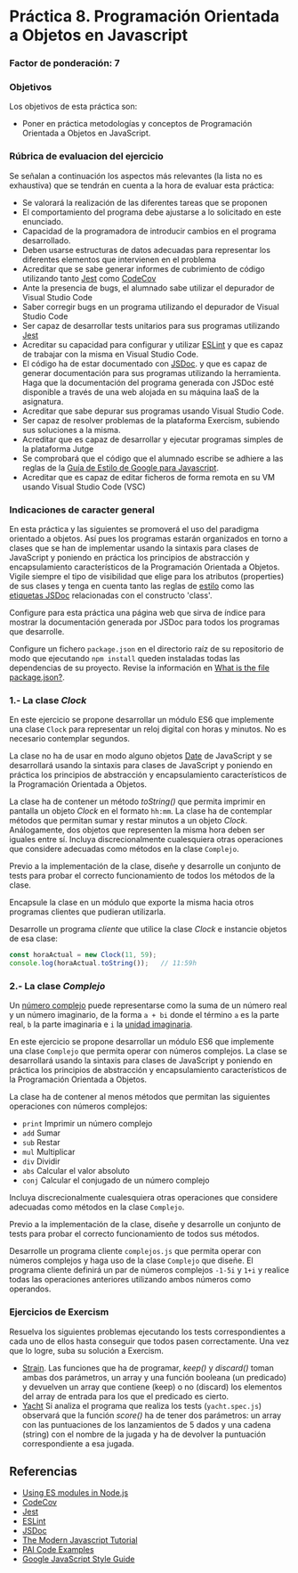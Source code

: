 # Práctica 8. Programación Orientada a Objetos en Javascript
### Factor de ponderación: 7

### Objetivos
Los objetivos de esta práctica son:
* Poner en práctica metodologías y conceptos de Programación Orientada a Objetos en JavaScript.

### Rúbrica de evaluacion del ejercicio
Se señalan a continuación los aspectos más relevantes (la lista no es exhaustiva)
que se tendrán en cuenta a la hora de evaluar esta práctica:
* Se valorará la realización de las diferentes tareas que se proponen
* El comportamiento del programa debe ajustarse a lo solicitado en este enunciado.
* Capacidad de la programadora de introducir cambios en el programa desarrollado.
* Deben usarse estructuras de datos adecuadas para representar los diferentes elementos que intervienen en el problema
* Acreditar que se sabe generar informes de cubrimiento de código utilizando tanto 
[Jest](https://jestjs.io/)
como
[CodeCov](https://docs.codecov.com/docs)
* Ante la presencia de bugs, el alumnado sabe utilizar el depurador de Visual Studio Code
* Saber corregir bugs en un programa utilizando el depurador de Visual Studio Code
* Ser capaz de desarrollar tests unitarios para sus programas utilizando 
[Jest](https://jestjs.io/)
* Acreditar su capacidad para configurar y utilizar 
[ESLint](https://eslint.org/)
  y que es capaz de trabajar con la misma en Visual Studio Code.
* El código ha de estar documentado con 
[JSDoc](https://jsdoc.app/). 
  y que es capaz de generar documentación para sus programas utilizando la herramienta.
  Haga que la documentación del programa generada con JSDoc esté disponible a través de una web alojada en su máquina IaaS de la asignatura.
* Acreditar que sabe depurar sus programas usando Visual Studio Code.
* Ser capaz de resolver problemas de la plataforma Exercism, subiendo sus soluciones a la misma.
* Acreditar que es capaz de desarrollar y ejecutar programas simples de la plataforma Jutge
* Se comprobará que el código que el alumnado escribe se adhiere a las reglas de la 
[Guía de Estilo de Google para Javascript](https://google.github.io/styleguide/jsguide.html).
* Acreditar que es capaz de editar ficheros de forma remota en su VM usando Visual Studio
  Code (VSC)

### Indicaciones de caracter general
En esta práctica y las siguientes se promoverá el uso del paradigma orientado a objetos.
Así pues los programas estarán organizados en torno a clases que se han de implementar usando la sintaxis para
clases de JavaScript y poniendo en práctica los principios de abstracción y encapsulamiento característicos 
de la Programación Orientada a Objetos.
Vigile siempre el tipo de visibilidad que elige para los atributos (properties) de sus clases
y tenga en cuenta tanto las reglas de 
[estilo](https://google.github.io/styleguide/jsguide.html#features-classes)
como las 
[etiquetas JSDoc](https://stackoverflow.com/questions/41715994/how-to-document-ecma6-classes-with-jsdoc)
relacionadas con el constructo 'class'.

Configure para esta práctica una página web que sirva de índice para mostrar la documentación generada por
JSDoc para todos los programas que desarrolle.

Configure un fichero `package.json` en el directorio raíz de su repositorio de modo que ejecutando 
`npm install` queden instaladas todas las dependencias de su proyecto.
Revise la información en
[What is the file package.json?](https://nodejs.org/en/knowledge/getting-started/npm/what-is-the-file-package-json/#:~:text=All%20npm%20packages%20contain%20a,as%20handle%20the%20project's%20dependencies.).

### 1.- La clase *Clock*
En este ejercicio se propone desarrollar un módulo ES6 que implemente una clase `Clock` 
para representar un reloj digital con horas y minutos. No es necesario contemplar segundos.

La clase no ha de usar en modo alguno objetos 
[Date](https://developer.mozilla.org/en-US/docs/Web/JavaScript/Reference/Global_Objects/Date)
de JavaScript y se desarrollará usando la sintaxis para clases de JavaScript y poniendo en práctica los principios de
abstracción y encapsulamiento característicos de la Programación Orientada a Objetos.

La clase ha de contener un método *toString()* que permita imprimir en pantalla un objeto *Clock* en el
formato `hh:mm`.
La clase ha de contemplar métodos que permitan sumar y restar minutos a un objeto *Clock*.
Análogamente, dos objetos que representen la misma hora deben ser iguales entre sí.
Incluya discrecionalmente cualesquiera otras operaciones que considere adecuadas como métodos en la clase `Complejo`.

Previo a la implementación de la clase, diseñe y desarrolle un conjunto de tests para probar el correcto
funcionamiento de todos los métodos de la clase.

Encapsule la clase en un módulo que exporte la misma hacia otros programas clientes que pudieran utilizarla.

Desarrolle un programa *cliente* que utilice la clase *Clock* e instancie objetos de esa clase:
```javascript
const horaActual = new Clock(11, 59);
console.log(horaActual.toString());   // 11:59h
```

### 2.- La clase *Complejo*
Un
[número complejo](https://es.wikipedia.org/wiki/N%C3%BAmero_complejo)
puede representarse como la suma de un número real y un número imaginario, de la forma `a + bi` donde el
término `a` es la parte real, `b` la parte imaginaria e `i` la
[unidad imaginaria](https://es.wikipedia.org/wiki/Unidad_imaginaria).

En este ejercicio se propone desarrollar un módulo ES6 que implemente una clase `Complejo` que permita operar con números complejos.
La clase se desarrollará usando la sintaxis para clases de JavaScript y poniendo en práctica los principios de
abstracción y encapsulamiento característicos de la Programación Orientada a Objetos.

La clase ha de contener al menos métodos que permitan las siguientes operaciones con números complejos:

* `print` Imprimir un número complejo 
* `add` Sumar 
* `sub` Restar
* `mul` Multiplicar
* `div` Dividir
* `abs` Calcular el valor absoluto
* `conj` Calcular el conjugado de un número complejo

Incluya discrecionalmente cualesquiera otras operaciones que considere adecuadas como métodos en la clase `Complejo`.

Previo a la implementación de la clase, diseñe y desarrolle un conjunto de tests para probar el correcto
funcionamiento de todos sus métodos.

Desarrolle un programa cliente `complejos.js` que permita operar con números complejos y haga uso de la clase `Complejo` que diseñe.
El programa cliente definirá un par de números complejos `-1-5i` y `1+i` y realice todas las operaciones
anteriores utilizando ambos números como operandos.


### Ejercicios de Exercism
Resuelva los siguientes problemas ejecutando los tests correspondientes a cada uno de ellos hasta conseguir
que todos pasen correctamente. 
Una vez que lo logre, suba su solución a Exercism.
* [Strain](https://exercism.org/tracks/javascript/exercises/strain). 
  Las funciones que ha de programar, *keep()* y *discard()* toman ambas dos parámetros, 
  un array y una función booleana (un predicado) y devuelven un array que contiene (keep) o no (discard) los elementos del array de entrada para los que el predicado es cierto.
* [Yacht](https://exercism.org/tracks/javascript/exercises/yacht)
  Si analiza el programa que realiza los tests (`yacht.spec.js`) observará que la función *score()* ha de tener dos parámetros: 
  un array con las puntuaciones de los lanzamientos de 5 dados y una cadena (string) con el nombre de la jugada y ha de devolver 
  la puntuación correspondiente a esa jugada.

## Referencias
* [Using ES modules in Node.js](https://blog.logrocket.com/es-modules-in-node-today/)
* [CodeCov](https://docs.codecov.com/docs)
* [Jest](https://jestjs.io/)
* [ESLint](https://eslint.org/)
* [JSDoc](https://jsdoc.app/)
* [The Modern Javascript Tutorial](https://javascript.info)
* [PAI Code Examples](https://github.com/ULL-ESIT-PAI-2021-2022/PAI-class-code-examples/tree/master/src)
* [Google JavaScript Style Guide](https://google.github.io/styleguide/jsguide.html)
